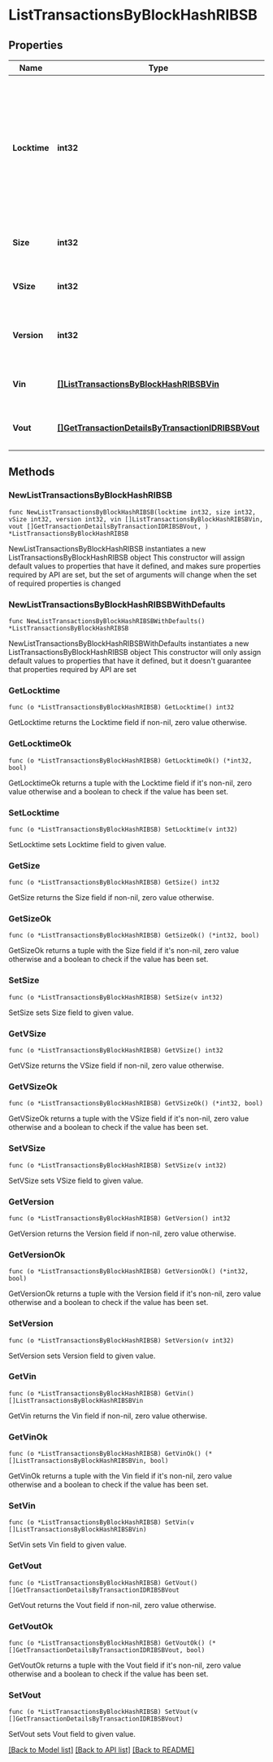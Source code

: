 # ListTransactionsByBlockHashRIBSB

## Properties

Name | Type | Description | Notes
------------ | ------------- | ------------- | -------------
**Locktime** | **int32** | Represents the locktime on the transaction on the specific blockchain, i.e. the blockheight at which the transaction is valid. | 
**Size** | **int32** | Represents the total size of this transaction. | 
**VSize** | **int32** | Represents the virtual size of this transaction. | 
**Version** | **int32** | Represents the transaction version number. | 
**Vin** | [**[]ListTransactionsByBlockHashRIBSBVin**](ListTransactionsByBlockHashRIBSBVin.md) | Represents the transaction inputs. | 
**Vout** | [**[]GetTransactionDetailsByTransactionIDRIBSBVout**](GetTransactionDetailsByTransactionIDRIBSBVout.md) | Represents the transaction outputs. | 

## Methods

### NewListTransactionsByBlockHashRIBSB

`func NewListTransactionsByBlockHashRIBSB(locktime int32, size int32, vSize int32, version int32, vin []ListTransactionsByBlockHashRIBSBVin, vout []GetTransactionDetailsByTransactionIDRIBSBVout, ) *ListTransactionsByBlockHashRIBSB`

NewListTransactionsByBlockHashRIBSB instantiates a new ListTransactionsByBlockHashRIBSB object
This constructor will assign default values to properties that have it defined,
and makes sure properties required by API are set, but the set of arguments
will change when the set of required properties is changed

### NewListTransactionsByBlockHashRIBSBWithDefaults

`func NewListTransactionsByBlockHashRIBSBWithDefaults() *ListTransactionsByBlockHashRIBSB`

NewListTransactionsByBlockHashRIBSBWithDefaults instantiates a new ListTransactionsByBlockHashRIBSB object
This constructor will only assign default values to properties that have it defined,
but it doesn't guarantee that properties required by API are set

### GetLocktime

`func (o *ListTransactionsByBlockHashRIBSB) GetLocktime() int32`

GetLocktime returns the Locktime field if non-nil, zero value otherwise.

### GetLocktimeOk

`func (o *ListTransactionsByBlockHashRIBSB) GetLocktimeOk() (*int32, bool)`

GetLocktimeOk returns a tuple with the Locktime field if it's non-nil, zero value otherwise
and a boolean to check if the value has been set.

### SetLocktime

`func (o *ListTransactionsByBlockHashRIBSB) SetLocktime(v int32)`

SetLocktime sets Locktime field to given value.


### GetSize

`func (o *ListTransactionsByBlockHashRIBSB) GetSize() int32`

GetSize returns the Size field if non-nil, zero value otherwise.

### GetSizeOk

`func (o *ListTransactionsByBlockHashRIBSB) GetSizeOk() (*int32, bool)`

GetSizeOk returns a tuple with the Size field if it's non-nil, zero value otherwise
and a boolean to check if the value has been set.

### SetSize

`func (o *ListTransactionsByBlockHashRIBSB) SetSize(v int32)`

SetSize sets Size field to given value.


### GetVSize

`func (o *ListTransactionsByBlockHashRIBSB) GetVSize() int32`

GetVSize returns the VSize field if non-nil, zero value otherwise.

### GetVSizeOk

`func (o *ListTransactionsByBlockHashRIBSB) GetVSizeOk() (*int32, bool)`

GetVSizeOk returns a tuple with the VSize field if it's non-nil, zero value otherwise
and a boolean to check if the value has been set.

### SetVSize

`func (o *ListTransactionsByBlockHashRIBSB) SetVSize(v int32)`

SetVSize sets VSize field to given value.


### GetVersion

`func (o *ListTransactionsByBlockHashRIBSB) GetVersion() int32`

GetVersion returns the Version field if non-nil, zero value otherwise.

### GetVersionOk

`func (o *ListTransactionsByBlockHashRIBSB) GetVersionOk() (*int32, bool)`

GetVersionOk returns a tuple with the Version field if it's non-nil, zero value otherwise
and a boolean to check if the value has been set.

### SetVersion

`func (o *ListTransactionsByBlockHashRIBSB) SetVersion(v int32)`

SetVersion sets Version field to given value.


### GetVin

`func (o *ListTransactionsByBlockHashRIBSB) GetVin() []ListTransactionsByBlockHashRIBSBVin`

GetVin returns the Vin field if non-nil, zero value otherwise.

### GetVinOk

`func (o *ListTransactionsByBlockHashRIBSB) GetVinOk() (*[]ListTransactionsByBlockHashRIBSBVin, bool)`

GetVinOk returns a tuple with the Vin field if it's non-nil, zero value otherwise
and a boolean to check if the value has been set.

### SetVin

`func (o *ListTransactionsByBlockHashRIBSB) SetVin(v []ListTransactionsByBlockHashRIBSBVin)`

SetVin sets Vin field to given value.


### GetVout

`func (o *ListTransactionsByBlockHashRIBSB) GetVout() []GetTransactionDetailsByTransactionIDRIBSBVout`

GetVout returns the Vout field if non-nil, zero value otherwise.

### GetVoutOk

`func (o *ListTransactionsByBlockHashRIBSB) GetVoutOk() (*[]GetTransactionDetailsByTransactionIDRIBSBVout, bool)`

GetVoutOk returns a tuple with the Vout field if it's non-nil, zero value otherwise
and a boolean to check if the value has been set.

### SetVout

`func (o *ListTransactionsByBlockHashRIBSB) SetVout(v []GetTransactionDetailsByTransactionIDRIBSBVout)`

SetVout sets Vout field to given value.



[[Back to Model list]](../README.md#documentation-for-models) [[Back to API list]](../README.md#documentation-for-api-endpoints) [[Back to README]](../README.md)



